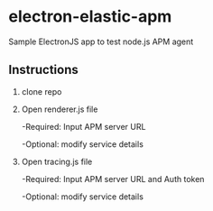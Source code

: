 # electron-elastic-apm
Sample ElectronJS app to test node.js APM agent

## Instructions

1. clone repo
2. Open renderer.js file

    -Required: Input APM server URL
   
    -Optional: modify service details
3. Open tracing.js file

    -Required: Input APM server URL and Auth token
   
    -Optional: modify service details

